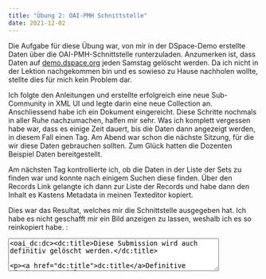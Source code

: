```yaml
---
title: "Übung 2: OAI-PMH Schnittstelle"
date: 2021-12-02
---
```


<p> Die Aufgabe für diese Übung war, von mir in der DSpace-Demo erstellte Daten über die OAI-PMH-Schnittstelle runterzuladen. Anzumerken ist, dass Daten auf <a href="http://demo.dspace.org/">demo.dspace.org</a> jeden Samstag gelöscht werden. Da ich nicht in der Lektion nachgekommen bin und es sowieso zu Hause nachholen wollte, stellte dies für mich kein Problem dar. </p>

<p>Ich folgte den Anleitungen und erstellte erfolgreich eine neue Sub-Community in XML UI und legte darin eine neue Collection an. Anschliessend habe ich ein Dokument eingereicht. Diese Schritte nochmals in aller Ruhe nachzumachen, halfen mir sehr. Was ich komplett vergessen habe war, dass es einige Zeit dauert, bis die Daten dann angezeigt werden, in diesem Fall einen Tag. Am Abend war schon die nächste Sitzung, für die wir diese Daten gebrauchen sollten. Zum Glück hatten die Dozenten Beispiel Daten bereitgestellt. </p>

<p>Am nächsten Tag kontrollierte ich, ob die Daten in der Liste der Sets zu finden war und konnte nach einigem Suchen diese finden. Über den Records Link gelangte ich dann zur Liste der Records und habe dann den Inhalt es Kastens Metadata in meinen Texteditor kopiert. </p>

<p>Dies war das Resultat, welches mir die Schnittstelle ausgegeben hat. Ich habe es nicht geschafft mir ein Bild anzeigen zu lassen, weshalb ich es so reinkopiert habe. : </p>

<form action="/action_page.php">
<textarea id="Textfeld1" name="Uebung2"rows="4" cols="50">
<oai_dc:dc><dc:title>Diese Submission wird auch definitiv gelöscht werden.</dc:title>

<dc:title>Definitive Löschung</dc:title>

<dc:creator>Menti, Adrian</dc:creator>

<dc:subject>Löschung</dc:subject>

<dc:date>2021-12-02T09:00:19Z</dc:date>

<dc:date>2021-12-02T09:00:19Z</dc:date>

<dc:date>2021-12-02</dc:date>

<dc:type>Other</dc:type>

<dc:identifier>http://hdl.handle.net/10673/649</dc:identifier>

</oai_dc:dc>

</textarea>

</form>
